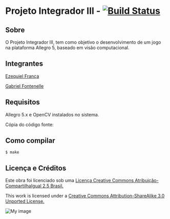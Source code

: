 Projeto Integrador III - [![Build Status](https://travis-ci.org/ezefranca/BCC-2s13-PI2-LOGIKID.png?branch=master)](https://travis-ci.org/ezefranca/BCC-2s13-PI2-LOGIKID)
===

Sobre
---------------------

O Projeto Integrador III, tem como objetivo o desenvolvimento de um jogo na plataforma Allegro 5, baseado em
visão computacional.

Integrantes
---------------------
[Ezequiel França](github.com/ezefranca)

[Gabriel Fontenelle](https://github.com/OdnaropX)

Requisitos
----------------------

Allegro 5.x e OpenCV instalados no sistema.

Cópia do código fonte:



Como compilar
----------------------

```
$ make
```


Licença e Créditos
----------------------

Este obra foi licenciado sob uma [Licença Creative Commons Atribuição-CompartilhaIgual 2.5 Brasil.](http://creativecommons.org/choose/results-one?license_code=by-sa&jurisdiction=br&version=2.5&lang=pt_BR)

This work is licensed under a [Creative Commons Attribution-ShareAlike 3.0 Unported License.](http://creativecommons.org/licenses/by-sa/3.0/)

![My image](http://i.creativecommons.org/l/by-sa/3.0/88x31.png)






